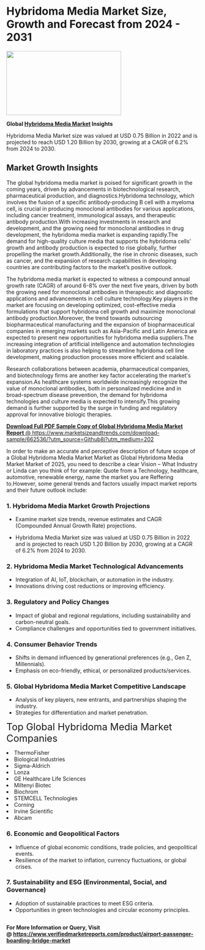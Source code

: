 <H1>Hybridoma Media Market Size, Growth and Forecast from 2024 - 2031</H1><img class="aligncenter size-medium wp-image-584254" src="https://thirdeyenews.in/wp-content/uploads/2024/09/Global-Market-Research-300x168.jpeg" alt="" width="300" height="168" /><p><strong>Global&nbsp;<a href="https://www.marketsizeandtrends.com/download-sample/662536/?utm_source=Github8j?utm_medium=202">Hybridoma Media Market</a> Insights</strong></p><p>Hybridoma Media Market size was valued at USD 0.75 Billion in 2022 and is projected to reach USD 1.20 Billion by 2030, growing at a CAGR of 6.2% from 2024 to 2030.</p><p><h2>Market Growth Insights</h2> <p>The global hybridoma media market is poised for significant growth in the coming years, driven by advancements in biotechnological research, pharmaceutical production, and diagnostics.Hybridoma technology, which involves the fusion of a specific antibody-producing B cell with a myeloma cell, is crucial in producing monoclonal antibodies for various applications, including cancer treatment, immunological assays, and therapeutic antibody production.With increasing investments in research and development, and the growing need for monoclonal antibodies in drug development, the hybridoma media market is expanding rapidly.The demand for high-quality culture media that supports the hybridoma cells’ growth and antibody production is expected to rise globally, further propelling the market growth.Additionally, the rise in chronic diseases, such as cancer, and the expansion of research capabilities in developing countries are contributing factors to the market’s positive outlook.</p> <p><a href="#"></a></p> <p>The hybridoma media market is expected to witness a compound annual growth rate (CAGR) of around 6-8% over the next five years, driven by both the growing need for monoclonal antibodies in therapeutic and diagnostic applications and advancements in cell culture technology.Key players in the market are focusing on developing optimized, cost-effective media formulations that support hybridoma cell growth and maximize monoclonal antibody production.Moreover, the trend towards outsourcing biopharmaceutical manufacturing and the expansion of biopharmaceutical companies in emerging markets such as Asia-Pacific and Latin America are expected to present new opportunities for hybridoma media suppliers.The increasing integration of artificial intelligence and automation technologies in laboratory practices is also helping to streamline hybridoma cell line development, making production processes more efficient and scalable.</p> <p>Research collaborations between academia, pharmaceutical companies, and biotechnology firms are another key factor accelerating the market's expansion.As healthcare systems worldwide increasingly recognize the value of monoclonal antibodies, both in personalized medicine and in broad-spectrum disease prevention, the demand for hybridoma technologies and culture media is expected to intensify.This growing demand is further supported by the surge in funding and regulatory approval for innovative biologic therapies.</p> <p><a href="#"></p><p><span class=""><strong>Download Full PDF Sample Copy of Global Hybridoma Media Market Report</strong> @ <a href="https://www.marketsizeandtrends.com/download-sample/662536/?utm_source=Github8j?utm_medium=202" target="_blank">https://www.marketsizeandtrends.com/download-sample/662536/?utm_source=Github8j?utm_medium=202</a></span></p><p>In order to make an accurate and perceptive description of future scope of a Global&nbsp;Hybridoma Media Market Market as Global&nbsp;Hybridoma Media Market Market of 2025, you need to describe a clear Vision &ndash; What Industry or Linda can you think of for example: Quote from a Technology, healthcare, automotive, renewable energy, name the market you are Reffering to.However, some general trends and factors usually impact market reports and their future outlook include:</p><h3>1.&nbsp;<strong>Hybridoma Media Market Growth Projections</strong></h3><ul><li>Examine market size trends, revenue estimates and CAGR (Compounded Annual Growth Rate) projections.</li><li><p>Hybridoma Media Market size was valued at USD 0.75 Billion in 2022 and is projected to reach USD 1.20 Billion by 2030, growing at a CAGR of 6.2% from 2024 to 2030.</p></li></ul><h3>2.&nbsp;<strong>Hybridoma Media Market Technological Advancements</strong></h3><ul><li>Integration of AI, IoT, blockchain, or automation in the industry.</li><li>Innovations driving cost reductions or improving efficiency.</li></ul><h3>3.&nbsp;<strong>Regulatory and Policy Changes</strong></h3><ul><li>Impact of global and regional regulations, including sustainability and carbon-neutral goals.</li><li>Compliance challenges and opportunities tied to government initiatives.</li></ul><h3>4.&nbsp;<strong>Consumer Behavior Trends</strong></h3><ul><li>Shifts in demand influenced by generational preferences (e.g., Gen Z, Millennials).</li><li>Emphasis on eco-friendly, ethical, or personalized products/services.</li></ul><h3>5.&nbsp;<strong>Global Hybridoma Media Market Competitive Landscape</strong></h3><ul><li>Analysis of key players, new entrants, and partnerships shaping the industry.</li><li>Strategies for differentiation and market penetration.</li></ul><p data-pm-slice="1 1 []"><span style="color: inherit; font-family: inherit; font-size: 25px;">Top Global Hybridoma Media Market Companies</span></p><div class="" data-test-id=""><p><li>ThermoFisher</li><li> Biological Industries</li><li> Sigma-Aldrich</li><li> Lonza</li><li> GE Healthcare Life Sciences</li><li> Miltenyi Biotec</li><li> Biochrom</li><li> STEMCELL Technologies</li><li> Corning</li><li> Irvine Scientific</li><li> Abcam</li></p></div><h3>6.&nbsp;<strong>Economic and Geopolitical Factors</strong></h3><ul><li>Influence of global economic conditions, trade policies, and geopolitical events.</li><li>Resilience of the market to inflation, currency fluctuations, or global crises.</li></ul><h3>7.&nbsp;<strong>Sustainability and ESG (Environmental, Social, and Governance)</strong></h3><ul><li>Adoption of sustainable practices to meet ESG criteria.</li><li>Opportunities in green technologies and circular economy principles.</li></ul><h2><strong style="font-size: 14px;">For More Information or Query, Visit @&nbsp;</strong><a style="background-color: #ffffff; font-size: 14px;" href="https://www.marketsizeandtrends.com/report/hybridoma-media-market/" target="_blank">https://www.verifiedmarketreports.com/product/airport-passenger-boarding-bridge-market</a></h2>
